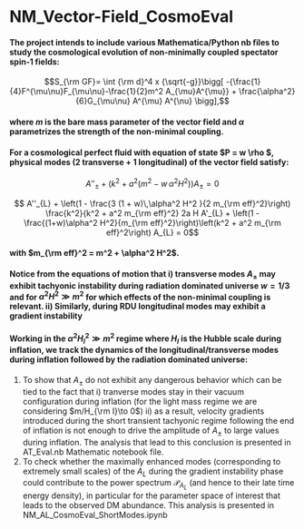 # NM_Vector-Field_CosmoEval

#### The project intends to include various Mathematica/Python nb files to study the cosmological evolution of non-minimally coupled spectator spin-1 fields:
 ```math
 S_{\rm GF}= \int {\rm d}^4 x {\sqrt{-g}}\bigg[ -{\frac{1}{4}F^{\mu\nu}F_{\mu\nu}-\frac{1}{2}m^2 A_{\mu}A^{\mu}} + \frac{\alpha^2}{6}G_{\mu\nu} A^{\mu} A^{\nu} \bigg],
```
#### where $m$ is the bare mass parameter of the vector field and $\alpha$ parametrizes the strength of the non-minimal coupling. 
#### For a cosmological perfect fluid with equation of state $P = w \rho $, physical modes (2 transverse + 1 longitudinal) of the vector field satisfy: 
 ```math
     A''_{\pm} + \big( k^2 + a^2 (m^2 - w\, \alpha^2 H^2) \big) A_{\pm} = 0
 ```
```math
 A''_{L} + \left(1 - \frac{3 (1 + w)\,\alpha^2 H^2 }{2 m_{\rm eff}^2}\right) \frac{k^2}{k^2 + a^2 m_{\rm eff}^2} 2a H A'_{L} + \left(1 - \frac{(1+w)\alpha^2 H^2}{m_{\rm eff}^2}\right)\left(k^2 + a^2 m_{\rm eff}^2\right) A_{L} = 0
```
#### with $m_{\rm eff}^2 = m^2 + \alpha^2 H^2$. 
#### Notice from the equations of motion that i) transverse modes $A_{\pm}$ may exhibit tachyonic instability during radiation dominated universe $w = 1/3$ and for $\alpha^2 H^2 \gg m^2$ for which effects of the non-minimal coupling is relevant. ii) Similarly, during RDU longitudinal modes may exhibit a gradient instability

#### Working in the $\alpha^2 H_I^2 \gg m^2$ regime where $H_I$ is the Hubble scale during inflation, we track the dynamics of the longitudinal/transverse modes during inflation followed by the radiation dominated universe:

1. To show that $A_{\pm}$ do not exhibit any dangerous behavior which can be tied to the fact that i) tranverse modes stay in their vacuum configuration during inflation (for the light mass regime we are considering $m/H_{\rm I}\to 0$) ii) as a result, velocity gradients introduced during the short transient tachyonic regime following the end of inflation is not enough to drive the amplitude of $A_{\pm}$ to large values during inflation. The analysis that lead to this conclusion is presented in AT_Eval.nb Mathematic notebook file.
2. To check whether the maximally enhanced modes (corresponding to extremely small scales) of the $A_L$ during the gradient instability phase could contribute to the power spectrum $\mathcal{P}_{A_L}$ (and hence to their late time energy density), in particular for the parameter space of interest that leads to the observed DM abundance. This analysis is presented in NM_AL_CosmoEval_ShortModes.ipynb
